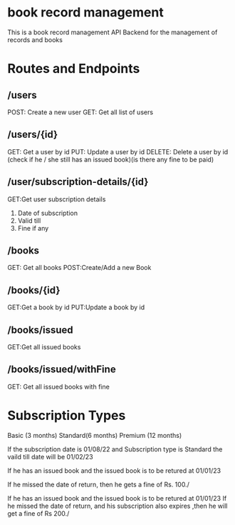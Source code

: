 # book  record  management

This is a book record management API Backend for the management of records and books 


# Routes and Endpoints 

## /users 
POST: Create a new user 
GET:  Get all list of users 


## /users/{id} 
GET: Get a user by id 
PUT: Update a user by id 
DELETE: Delete a user by id (check if he / she still has an issued book)(is there any fine to be paid)

## /user/subscription-details/{id}
GET:Get user subscription details 
1. Date of subscription 
2. Valid till
3. Fine if any


## /books 
GET: Get all books
POST:Create/Add a new Book

## /books/{id}
GET:Get a book by id 
PUT:Update a book by id 

## /books/issued
GET:Get all issued books 

## /books/issued/withFine
GET: Get all issued books with fine 


# Subscription Types 
Basic (3 months)
Standard(6 months)
Premium (12 months)

If the subscription date is 01/08/22
and Subscription type is Standard 
the vaild till date will be 01/02/23

If he has an issued book and the issued book is to be retured at 01/01/23

If he missed the date of return, then he gets a fine of Rs. 100./

If he has an issued book and the issued book is to be retured at 01/01/23
If he missed the date of return, and his subscription also expires ,then he will get a fine of Rs 200./